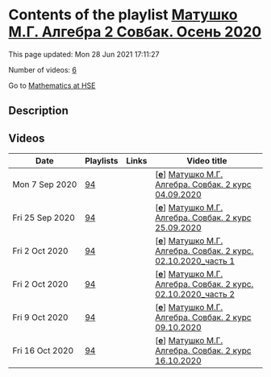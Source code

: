 # Contents of the playlist [Матушко М.Г. Алгебра 2 Совбак. Осень 2020](https://www.youtube.com/playlist?list=PLq3E5oubNNoCEgF5oDRHoNCBhIYgbCrVe)

This page updated: Mon 28 Jun 2021 17:11:27

Number of videos: [6](#videos)

Go to [Mathematics at HSE](../README.md)

## Description



## Videos

|Date|Playlists|Links|Video title|
|---|---|---|---|
| Mon&nbsp;7&nbsp;Sep&nbsp;2020 | [94](../playlists/94 "Матушко М.Г. Алгебра 2 Совбак. Осень 2020") |  | [[**e**](https://studio.youtube.com/video/xJ09sX1H54w/edit "Edit")] [Матушко М.Г. Алгебра. Совбак. 2 курс 04.09.2020](https://www.youtube.com/watch?v=xJ09sX1H54w&list=PLq3E5oubNNoCEgF5oDRHoNCBhIYgbCrVe) |
| Fri&nbsp;25&nbsp;Sep&nbsp;2020 | [94](../playlists/94 "Матушко М.Г. Алгебра 2 Совбак. Осень 2020") |  | [[**e**](https://studio.youtube.com/video/Q8qZGhGyoTY/edit "Edit")] [Матушко М.Г. Алгебра. Совбак. 2 курс 25.09.2020](https://www.youtube.com/watch?v=Q8qZGhGyoTY&list=PLq3E5oubNNoCEgF5oDRHoNCBhIYgbCrVe) |
| Fri&nbsp;2&nbsp;Oct&nbsp;2020 | [94](../playlists/94 "Матушко М.Г. Алгебра 2 Совбак. Осень 2020") |  | [[**e**](https://studio.youtube.com/video/jACQDKQnSOU/edit "Edit")] [Матушко М.Г. Алгебра. Совбак. 2 курс. 02.10.2020&#95;часть 1](https://www.youtube.com/watch?v=jACQDKQnSOU&list=PLq3E5oubNNoCEgF5oDRHoNCBhIYgbCrVe) |
| Fri&nbsp;2&nbsp;Oct&nbsp;2020 | [94](../playlists/94 "Матушко М.Г. Алгебра 2 Совбак. Осень 2020") |  | [[**e**](https://studio.youtube.com/video/zhTkss9SDK0/edit "Edit")] [Матушко М.Г. Алгебра. Совбак. 2 курс. 02.10.2020&#95;часть 2](https://www.youtube.com/watch?v=zhTkss9SDK0&list=PLq3E5oubNNoCEgF5oDRHoNCBhIYgbCrVe) |
| Fri&nbsp;9&nbsp;Oct&nbsp;2020 | [94](../playlists/94 "Матушко М.Г. Алгебра 2 Совбак. Осень 2020") |  | [[**e**](https://studio.youtube.com/video/-rvIqudmFMo/edit "Edit")] [Матушко М.Г. Алгебра. Совбак. 2 курс 09.10.2020](https://www.youtube.com/watch?v=-rvIqudmFMo&list=PLq3E5oubNNoCEgF5oDRHoNCBhIYgbCrVe) |
| Fri&nbsp;16&nbsp;Oct&nbsp;2020 | [94](../playlists/94 "Матушко М.Г. Алгебра 2 Совбак. Осень 2020") |  | [[**e**](https://studio.youtube.com/video/41GgfAb2QH4/edit "Edit")] [Матушко М.Г. Алгебра. Совбак. 2 курс 16.10.2020](https://www.youtube.com/watch?v=41GgfAb2QH4&list=PLq3E5oubNNoCEgF5oDRHoNCBhIYgbCrVe) |
